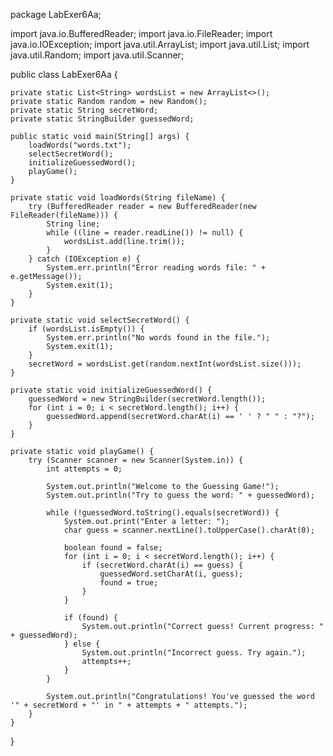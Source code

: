 package LabExer6Aa;

import java.io.BufferedReader;
import java.io.FileReader;
import java.io.IOException;
import java.util.ArrayList;
import java.util.List;
import java.util.Random;
import java.util.Scanner;

public class LabExer6Aa {

    private static List<String> wordsList = new ArrayList<>();
    private static Random random = new Random();
    private static String secretWord;
    private static StringBuilder guessedWord;

    public static void main(String[] args) {
        loadWords("words.txt");
        selectSecretWord();
        initializeGuessedWord();
        playGame();
    }

    private static void loadWords(String fileName) {
        try (BufferedReader reader = new BufferedReader(new FileReader(fileName))) {
            String line;
            while ((line = reader.readLine()) != null) {
                wordsList.add(line.trim());
            }
        } catch (IOException e) {
            System.err.println("Error reading words file: " + e.getMessage());
            System.exit(1);
        }
    }

    private static void selectSecretWord() {
        if (wordsList.isEmpty()) {
            System.err.println("No words found in the file.");
            System.exit(1);
        }
        secretWord = wordsList.get(random.nextInt(wordsList.size()));
    }

    private static void initializeGuessedWord() {
        guessedWord = new StringBuilder(secretWord.length());
        for (int i = 0; i < secretWord.length(); i++) {
            guessedWord.append(secretWord.charAt(i) == ' ' ? " " : "?");
        }
    }

    private static void playGame() {
        try (Scanner scanner = new Scanner(System.in)) {
            int attempts = 0;
            
            System.out.println("Welcome to the Guessing Game!");
            System.out.println("Try to guess the word: " + guessedWord);
            
            while (!guessedWord.toString().equals(secretWord)) {
                System.out.print("Enter a letter: ");
                char guess = scanner.nextLine().toUpperCase().charAt(0);
                
                boolean found = false;
                for (int i = 0; i < secretWord.length(); i++) {
                    if (secretWord.charAt(i) == guess) {
                        guessedWord.setCharAt(i, guess);
                        found = true;
                    }
                }
                
                if (found) {
                    System.out.println("Correct guess! Current progress: " + guessedWord);
                } else {
                    System.out.println("Incorrect guess. Try again.");
                    attempts++;
                }
            }
            
            System.out.println("Congratulations! You've guessed the word '" + secretWord + "' in " + attempts + " attempts.");
        }
    }
}
